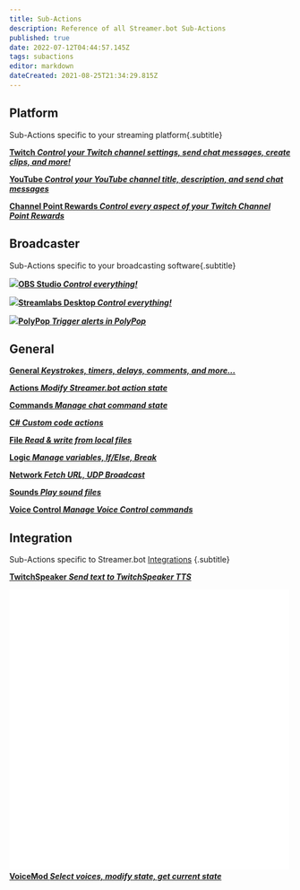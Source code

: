 ```yaml
---
title: Sub-Actions
description: Reference of all Streamer.bot Sub-Actions
published: true
date: 2022-07-12T04:44:57.145Z
tags: subactions
editor: markdown
dateCreated: 2021-08-25T21:34:29.815Z
---
```



## Platform
Sub-Actions specific to your streaming platform{.subtitle}

<section class="btn-grid my-5">
    
  [<i class="mdi mdi-twitch text--twitch"></i> **Twitch *Control your Twitch channel settings, send chat messages, create clips, and more!***](/en/Sub-Actions/Twitch)
  
  [<i class="mdi mdi-youtube text--youtube"></i>**YouTube *Control your YouTube channel title, description, and send chat messages***](/en/Sub-Actions/YouTube)
  
</section>
<section class="btn-grid my-5">
    
  [<i class="mdi mdi-twitch text--twitch"></i>**Channel Point Rewards *Control every aspect of your Twitch Channel Point Rewards***](/en/Sub-Actions/Rewards)
  
</section>


## Broadcaster
Sub-Actions specific to your broadcasting software{.subtitle}

<section class="btn-grid my-5">
    
  [<img src="https://streamer.bot/img/integrations/obs.svg"/>**OBS Studio *Control everything!***](/en/Sub-Actions/OBS)
  
  [<img src="https://streamer.bot/img/integrations/streamlabs.png"/>**Streamlabs Desktop *Control everything!***](/en/Sub-Actions/Streamlabs-Desktop)
  
  [<img src="https://streamer.bot/img/integrations/polypop.png"/>**PolyPop *Trigger alerts in PolyPop***](/en/Sub-Actions/PolyPop)
  
</section>


## General
<section class="btn-grid my-5">
    
  [<i class="mdi mdi-view-agenda primary--text"></i>**General *Keystrokes, timers, delays, comments, and more...***](/en/Sub-Actions/General)

  [<i class="mdi mdi-lightning-bolt primary--text"></i>**Actions *Modify Streamer.bot action state***](/en/Sub-Actions/Actions)
  
  [<i class="mdi mdi-comment-alert primary--text"></i>**Commands *Manage chat command state***](/en/Sub-Actions/Commands)
  
  [<i class="mdi mdi-code-braces primary--text"></i>**C# *Custom code actions***](/en/Sub-Actions/CSharp)
  
  [<i class="mdi mdi-file-code primary--text"></i>**File *Read &amp; write from local files***](/en/Sub-Actions/File)
  
  [<i class="mdi mdi-state-machine primary--text"></i>**Logic *Manage variables, If/Else, Break***](/en/Sub-Actions/Logic)
  
  [<i class="mdi mdi-network primary--text"></i>**Network *Fetch URL, UDP Broadcast***](/en/Sub-Actions/Network)
  
  [<i class="mdi mdi-volume-high primary--text"></i>**Sounds *Play sound files***](/en/Sub-Actions/Sounds)
  
  [<i class="mdi mdi-account-voice primary--text"></i>**Voice Control *Manage Voice Control commands***](/en/Sub-Actions/Voice-Control)
  
</section>


## Integration
Sub-Actions specific to Streamer.bot [Integrations](/en/Integrations)
{.subtitle}
<section class="btn-grid my-5">
  
  [<i class="mdi mdi-speaker text--twitch"></i>**TwitchSpeaker *Send text to TwitchSpeaker TTS***](/en/Sub-Actions/TwitchSpeaker/Speak)
  
  [<img src="/logos/voicemod.png"/>**VoiceMod *Select voices, modify state, get current state***](/en/Sub-Actions/VoiceMod)
  
</section>
